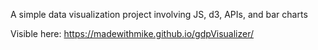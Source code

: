 A simple data visualization project involving JS, d3, APIs, and bar charts

Visible here: https://madewithmike.github.io/gdpVisualizer/
